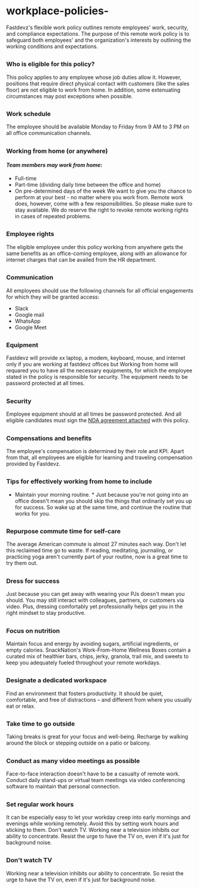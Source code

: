 # workplace-policies-
Fastdevz's flexible work policy outlines remote employees' work, security, and compliance expectations. The purpose of this remote work policy is to safeguard both employees' and the organization's interests by outlining the working conditions and expectations.
##
### Who is eligible for this policy?

This policy applies to any employee whose job duties allow it. However, positions that require direct physical contact with customers (like the sales floor) are not eligible to work from home. In addition, some extenuating circumstances may post exceptions when possible.
##
### Work schedule

The employee should be available Monday to Friday from 9 AM to 3 PM on all office communication channels.
##
### Working from home (or anywhere)
#### *Team members may work from home:*

- Full-time
- Part-time (dividing daily time between the office and home)
- On pre-determined days of the week
We want to give you the chance to perform at your best - no matter where you work from.
Remote work does, however, come with a few responsibilities. So please make sure to stay available.
We do reserve the right to revoke remote working rights in cases of repeated problems.
##
### Employee rights
The eligible employee under this policy working from anywhere gets the same benefits as an office-coming employee, along with an allowance for internet charges that can be availed from the HR department.
##
### Communication
All employees should use the following channels for all official engagements for which they will be granted access:

- Slack
- Google mail
- WhatsApp
- Google Meet
##
### Equipment
Fastdevz will provide xx laptop, a modem, keyboard, mouse, and internet only if you are working at fastdevz offices but Working from home will requared you to have all the necessary equipments, for which the employee stated in the policy is responsible for security. The equipment needs to be password protected at all times.
##
### Security
Employee equipment should at all times be password protected. And all eligible candidates must sign the [NDA agreement attached](https://github.com/fastdevz/workplace-policies-/tree/main/Non-Disclosure%20Agreement%20(NDA)) with this policy.
##
### Compensations and benefits
The employee's compensation is determined by their role and KPI. Apart from that, all employees are eligible for learning and traveling compensation provided by Fastdevz.
## 
### Tips for effectively working from home to include
* Maintain your morning routine. *
Just because you're not going into an office doesn't mean you should skip the things that ordinarily set you up for success. So wake up at the same time, and continue the routine that works for you.
## 
### Repurpose commute time for self-care
The average American commute is almost 27 minutes each way. Don't let this reclaimed time go to waste. If reading, meditating, journaling, or practicing yoga aren't currently part of your routine, now is a great time to try them out.
##
### Dress for success
Just because you can get away with wearing your PJs doesn't mean you should. You may still interact with colleagues, partners, or customers via video. Plus, dressing comfortably yet professionally helps get you in the right mindset to stay productive.
##
### Focus on nutrition
Maintain focus and energy by avoiding sugars, artificial ingredients, or empty calories. SnackNation's Work-From-Home Wellness Boxes contain a curated mix of healthier bars, chips, jerky, granola, trail mix, and sweets to keep you adequately fueled throughout your remote workdays.
##
### Designate a dedicated workspace
Find an environment that fosters productivity. It should be quiet, comfortable, and free of distractions – and different from where you usually eat or relax.
## 
### Take time to go outside
Taking breaks is great for your focus and well-being. Recharge by walking around the block or stepping outside on a patio or balcony.
##
### Conduct as many video meetings as possible
Face-to-face interaction doesn't have to be a casualty of remote work. Conduct daily stand-ups or virtual team meetings via video conferencing software to maintain that personal connection.
## 
### Set regular work hours
It can be especially easy to let your workday creep into early mornings and evenings while working remotely. Avoid this by setting work hours and sticking to them. Don't watch TV. Working near a television inhibits our ability to concentrate. Resist the urge to have the TV on, even if it's just for background noise.
##
### Don't watch TV
Working near a television inhibits our ability to concentrate. So resist the urge to have the TV on, even if it's just for background noise.